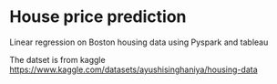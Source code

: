 # House price prediction 

Linear regression on Boston housing data using Pyspark and tableau

The datset is from kaggle 
https://www.kaggle.com/datasets/ayushisinghaniya/housing-data
